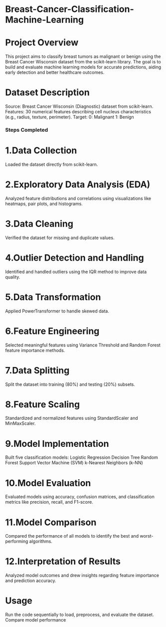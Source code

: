 # Breast-Cancer-Classification-Machine-Learning
# Project Overview
This project aims to classify breast tumors as malignant or benign using the Breast Cancer Wisconsin dataset from the scikit-learn library. The goal is to build and evaluate machine learning models for accurate predictions, aiding early detection and better healthcare outcomes.

# Dataset Description
Source: Breast Cancer Wisconsin (Diagnostic) dataset from scikit-learn.
Features: 30 numerical features describing cell nucleus characteristics (e.g., radius, texture, perimeter).
Target:
0: Malignant
1: Benign

### Steps Completed
# 1.Data Collection
Loaded the dataset directly from scikit-learn.
# 2.Exploratory Data Analysis (EDA)
Analyzed feature distributions and correlations using visualizations like heatmaps, pair plots, and histograms.
# 3.Data Cleaning
Verified the dataset for missing and duplicate values.
# 4.Outlier Detection and Handling
Identified and handled outliers using the IQR method to improve data quality.
# 5.Data Transformation
Applied PowerTransformer to handle skewed data.
# 6.Feature Engineering
Selected meaningful features using Variance Threshold and Random Forest feature importance methods.
# 7.Data Splitting
Split the dataset into training (80%) and testing (20%) subsets.
# 8.Feature Scaling
Standardized and normalized features using StandardScaler and MinMaxScaler.
# 9.Model Implementation
Built five classification models:
Logistic Regression
Decision Tree
Random Forest
Support Vector Machine (SVM)
k-Nearest Neighbors (k-NN)
# 10.Model Evaluation
Evaluated models using accuracy, confusion matrices, and classification metrics like precision, recall, and F1-score.
# 11.Model Comparison
Compared the performance of all models to identify the best and worst-performing algorithms.
# 12.Interpretation of Results
Analyzed model outcomes and drew insights regarding feature importance and prediction accuracy.
# Usage
Run the code sequentially to load, preprocess, and evaluate the dataset.
Compare model performance 
